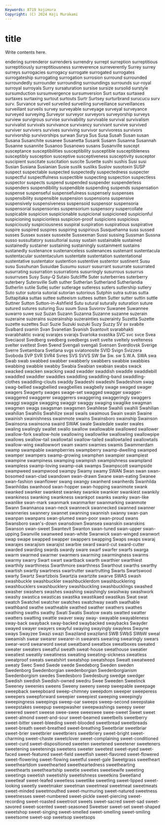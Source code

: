 ```yaml
---
Keywords: 8719 kojimura
Copyright: (C) 2024 Koji Murakami
---
```


# title

Write contents here.



endering surrenderor surrenders surrendry surrept surreption surreptitious surreptitiously surreptitiousness surreverence
surreverently Surrey surrey surreys surrogacies surrogacy surrogate surrogated surrogates surrogateship
surrogating surrogation surrosion surround surrounded surroundedly surrounder surrounding surroundings surrounds
sur-royal surroyal surroyals Surry sursaturation sursise sursize sursolid surstyle sursumduction
sursumvergence sursumversion Surt surtax surtaxed surtaxes surtaxing surtout surtouts Surtr
Surtsey surturbrand surucucu surv surv. Survance surveil surveiled surveiling surveillance
surveillances surveillant surveils survey surveyable surveyage surveyal surveyance surveyed surveying
Surveyor surveyor surveyors surveyorship surveys surview survigrous survise survivability survivable
survival survivalism survivalist survivals survivance survivancy survivant survive survived surviver
survivers survives surviving survivor survivoress survivors survivorship survivorships surwan Surya
Sus Susa Susah Susan susan Susana Susanchite susanee Susanetta Susank
Susann Susanna Susannah Susanne susannite Susanoo Susanowo susans Susanville suscept
susceptance susceptibilities susceptibility susceptible susceptibleness susceptibly susception susceptive susceptiveness susceptivity
susceptor suscipient suscitate suscitation suscite Susette sushi sushis Susi susi
Susian Susiana Susianian Susie suslik susliks Suslov susotoxin SUSP suspect
suspectable suspected suspectedly suspectedness suspecter suspectful suspectfulness suspectible suspecting suspection
suspectless suspector suspects suspend suspended suspender suspenderless suspenders suspendibility suspendible
suspending suspends suspensation suspense suspenseful suspensefulness suspensely suspenses suspensibility suspensible
suspension suspensions suspensive suspensively suspensiveness suspensoid suspensor suspensoria suspensorial suspensories
suspensorium suspensory suspercollate suspicable suspicion suspicionable suspicional suspicioned suspicionful suspicioning
suspicionless suspicion-proof suspicions suspicious suspiciously suspiciousness suspiral suspiration suspiratious suspirative
suspire suspired suspires suspiring suspirious Susquehanna suss sussed susses Sussex
sussex sussexite Sussexman Sussi sussing Sussman Sussna susso sussultatory sussultorial
sussy sustain sustainable sustained sustainedly sustainer sustaining sustainingly sustainment sustains
sustanedly sustenance sustenanceless sustenances sustenant sustentacula sustentacular sustentaculum sustentate sustentation
sustentational sustentative sustentator sustention sustentive sustentor sustinent Susu susu Susuhunan
Susuidae Susumu susurr susurrant susurrate susurrated susurrating susurration susurrations susurringly
susurrous susurrus susurruses Susy Susy-Q Sutaio Sutcliffe Suter suterberries suterberry
suterbery Sutersville Suth suther Sutherlan Sutherland Sutherlandia Sutherlin sutile Sutlej
sutler sutlerage sutleress sutlers sutlership sutlery Suto sutor sutoria sutorial
sutorian sutorious Sutphin sutra sutras sutta Suttapitaka suttas suttee sutteeism
suttees sutten Sutter sutter suttin suttle Suttner Sutton Sutton-in-Ashfield Sutu
sutural suturally suturation suture sutured sutures suturing Suu suum Suva
Suvorov Suwanee Suwannee suwarro suwe suz Suzan Suzann Suzanna Suzanne
suzanne suzerain suzeraine suzerains suzerainship suzerainties suzerainty Suzetta Suzette suzette
suzettes Suzi Suzie Suzuki suzuki Suzy Suzzy SV sv svabite
Svalbard svamin Svan Svanetian Svanish Svantovit svarabhakti svarabhaktic svaraj svarajes
svarajs Svarloka svastika SVC svc svce Svea Sveciaost Svedberg svedberg
svedbergs svelt svelte sveltely svelteness svelter sveltest Sven Svend Svengali
svengali Svensen Sverdlovsk Sverige Sverre Svetambara Svetlana svgs sviatonosite SVID
Svign Svizzera Svoboda SVP SVR SVR4 Svres SVS SVVS SW
Sw Sw. sw S.W.A. SWA swa Swab swab swabbed swabber
swabberly swabbers swabbie swabbies swabbing swabble swabby Swabia Swabian swabian
swabs swack swacked swacken swacking swad swadder swaddish swaddle swaddlebill
swaddled swaddler swaddles swaddling swaddling-band swaddling-clothes swaddling-clouts swaddy Swadeshi swadeshi
Swadeshism swag swag-bellied swagbellied swagbellies swagbelly swage swaged swager swagers
Swagerty swages swage-set swagged swagger swagger- swaggered swaggerer swaggerers swaggering
swaggeringly swaggers swaggi swaggie swagging swaggir swaggy swaging swaglike swagman
swagmen swags swagsman swagsmen Swahilese Swahili swahili Swahilian swahilian Swahilis
Swahilize swail swails swaimous Swain swain Swaine swainish swainishness swainmote
swains Swainsboro swainship Swainson Swainsona swainsona swaird SWAK swale Swaledale
swaler swales swaling swalingly swallet swallo swallow swallowable swallowed swallower
swallow-fork swallow-hole swallowing swallowlike swallowling swallowpipe swallows swallow-tail swallowtail swallow-tailed
swallowtailed swallowtails swallow-wing swallowwort swam swami swamies swamis Swammerdam swamp
swampable swampberries swampberry swamp-dwelling swamped swamper swampers swamp-growing swamphen swampier
swampiest swampine swampiness swamping swampish swampishness swampland swampless swamp-loving swamp-oak
swamps Swampscott swampside swampweed swampwood swampy Swamy swamy SWAN Swan
swan swan-bosomed swan-clad swandown swan-drawn Swane swan-eating Swanee swan-fashion swanflower
swang swangy swanherd swanherds Swanhilda Swanhildas swanhood swan-hopper swan-hopping swanimote
swank swanked swanker swankest swankey swankie swankier swankiest swankily swankiness
swanking swankness swankpot swanks swanky swan-like swanlike swan-mark swanmark swanmarker
swanmarking swanmote Swann Swannanoa swan-neck swanneck swannecked swanned swanner swanneries
swannery swannet swanning swannish swanny swan-pan swanpan swanpans swan-plumed swan-poor
swan-proud swans Swansboro swan's-down swansdown Swansea swanskin swanskins Swanson swan-sweet
Swantevit Swanton swan-tuned swan-upper swan-upping Swanville swanweed swan-white Swanwick swan-winged
swanwort swap swape swapped swapper swappers swapping Swaps swaps swaraj
swarajes swarajism swarajist swarbie sward sward-cut sward-cutter swarded swarding swards
swardy sware swarf swarfer swarfs swarga swarm swarmed swarmer swarmers
swarming swarmingness swarms swarmy swarry Swart swart swartback swarth swarthier
swarthiest swarthily swarthiness Swarthmore swarthness Swarthout swarths swarthy swartish swartly
swartness swartrutter swartrutting Swarts Swartswood swarty Swartz Swartzbois Swartzia swartzite
swarve SWAS swash swashbuckle swashbuckler swashbucklerdom swashbucklering swashbucklers swashbucklery swashbuckling
swashbucklings swashed swasher swashers swashes swashing swashingly swashway swashwork swashy
swastica swasticas swastika swastikaed swastikas Swat swat swatch Swatchel swatcher
swatches swatchway swath swathable swathband swathe swatheable swathed swather swathers
swathes swathing swaths swathy Swati Swatis Swatow swats swatted swatter
swatters swatting swattle swaver sway sway- swayable swayableness sway-back swayback
sway-backed swaybacked swaybacks Swayder swayed swayer swayers swayful swaying swayingly
swayless Swayne sways Swayzee Swazi swazi Swaziland swaziland SWB SWbS
SWbW sweal sweamish swear swearer swearer-in swearers swearing swearingly swears
swear-word swearword sweat sweatband sweatbox sweatboxes sweated sweater sweaters sweatful
sweath sweat-house sweathouse sweatier sweatiest sweatily sweatiness sweating sweating-sickness sweatless
sweatproof sweats sweatshirt sweatshop sweatshops Sweatt sweatweed sweaty Swec Swed
Swede swede Swedeborg Sweden sweden Swedenborg Swedenborgian swedenborgian Swedenborgianism Swedenborgism
swedes Swedesboro Swedesburg swedge swedger Swedish swedish Swedish-owned swedru Swee
Sweeden Sweelinck Sweeney sweenies sweens Sweeny sweeny sweep sweepable sweepage
sweepback sweepboard sweep-chimney sweepdom sweeper sweeperess sweepers sweepforward sweepier sweepiest
sweeping sweepingly sweepingness sweepings sweep-oar sweeps sweep-second sweepstake sweepstakes sweepup
sweepwasher sweepwashings sweepy sweer sweered sweert sweese swee-swee sweeswee swee-sweet
Sweet sweet sweet-almond sweet-and-sour sweet-beamed sweetbells sweetberry sweet-bitter sweet-bleeding sweet-blooded
sweetbread sweetbreads sweet-breath sweet-breathed sweet-breathing Sweetbriar sweetbriar sweet-brier sweetbrier sweetbriers
sweetbriery sweet-bright sweet-charming sweet-chaste sweetclover sweet-complaining sweet-conditioned sweet-curd sweet-dispositioned sweeten
sweetened sweetener sweeteners sweetening sweetenings sweetens sweeter sweetest sweet-eyed sweet-faced
sweet-featured sweet-field sweetfish sweet-flavored sweet-flowered sweet-flowering sweet-flowing sweetful sweet-gale Sweetgrass
sweetheart sweetheartdom sweethearted sweetheartedness sweethearting sweethearts sweetheartship sweetie sweeties sweetiewife
sweeting sweetings sweetish sweetishly sweetishness sweetkins Sweetland sweetleaf sweet-leafed sweetless
sweetlike sweetling sweet-lipped sweet-looking sweetly sweetmaker sweetman sweetmeal sweetmeat sweetmeats
sweet-minded sweetmouthed sweet-murmuring sweet-natured sweetness sweetnesses sweet-numbered sweet-pickle sweet-piercing sweet-recording
sweet-roasted sweetroot sweets sweet-sacred sweet-sad sweet-savored sweet-scented sweet-seasoned Sweetser sweet-set
sweet-shaped sweetshop sweet-singing sweet-smelled sweet-smelling sweet-smiling sweetsome sweet-sop sweetsop sweetsops
